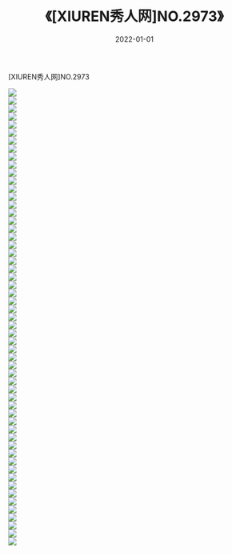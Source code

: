 ﻿---
layout: post
title:  《[XIUREN秀人网]NO.2973》
date:   2022-01-01
img: http://img.660000.xyz/Sharelink/秀人网/秀人网第03部分/[XIUREN秀人网]NO.2973/000.jpg
categories: [美女, 清纯, 唯美]
---

[XIUREN秀人网]NO.2973

 ![](http://img.660000.xyz/Sharelink/秀人网/秀人网第03部分/[XIUREN秀人网]NO.2973/001.jpg) <br>![](http://img.660000.xyz/Sharelink/秀人网/秀人网第03部分/[XIUREN秀人网]NO.2973/002.jpg) <br>![](http://img.660000.xyz/Sharelink/秀人网/秀人网第03部分/[XIUREN秀人网]NO.2973/003.jpg) <br>![](http://img.660000.xyz/Sharelink/秀人网/秀人网第03部分/[XIUREN秀人网]NO.2973/004.jpg) <br>![](http://img.660000.xyz/Sharelink/秀人网/秀人网第03部分/[XIUREN秀人网]NO.2973/005.jpg) <br>![](http://img.660000.xyz/Sharelink/秀人网/秀人网第03部分/[XIUREN秀人网]NO.2973/006.jpg) <br>![](http://img.660000.xyz/Sharelink/秀人网/秀人网第03部分/[XIUREN秀人网]NO.2973/007.jpg) <br>![](http://img.660000.xyz/Sharelink/秀人网/秀人网第03部分/[XIUREN秀人网]NO.2973/008.jpg) <br>![](http://img.660000.xyz/Sharelink/秀人网/秀人网第03部分/[XIUREN秀人网]NO.2973/009.jpg) <br>![](http://img.660000.xyz/Sharelink/秀人网/秀人网第03部分/[XIUREN秀人网]NO.2973/010.jpg) <br>![](http://img.660000.xyz/Sharelink/秀人网/秀人网第03部分/[XIUREN秀人网]NO.2973/011.jpg) <br>![](http://img.660000.xyz/Sharelink/秀人网/秀人网第03部分/[XIUREN秀人网]NO.2973/012.jpg) <br>![](http://img.660000.xyz/Sharelink/秀人网/秀人网第03部分/[XIUREN秀人网]NO.2973/013.jpg) <br>![](http://img.660000.xyz/Sharelink/秀人网/秀人网第03部分/[XIUREN秀人网]NO.2973/014.jpg) <br>![](http://img.660000.xyz/Sharelink/秀人网/秀人网第03部分/[XIUREN秀人网]NO.2973/015.jpg) <br>![](http://img.660000.xyz/Sharelink/秀人网/秀人网第03部分/[XIUREN秀人网]NO.2973/016.jpg) <br>![](http://img.660000.xyz/Sharelink/秀人网/秀人网第03部分/[XIUREN秀人网]NO.2973/017.jpg) <br>![](http://img.660000.xyz/Sharelink/秀人网/秀人网第03部分/[XIUREN秀人网]NO.2973/018.jpg) <br>![](http://img.660000.xyz/Sharelink/秀人网/秀人网第03部分/[XIUREN秀人网]NO.2973/019.jpg) <br>![](http://img.660000.xyz/Sharelink/秀人网/秀人网第03部分/[XIUREN秀人网]NO.2973/020.jpg) <br>![](http://img.660000.xyz/Sharelink/秀人网/秀人网第03部分/[XIUREN秀人网]NO.2973/021.jpg) <br>![](http://img.660000.xyz/Sharelink/秀人网/秀人网第03部分/[XIUREN秀人网]NO.2973/022.jpg) <br>![](http://img.660000.xyz/Sharelink/秀人网/秀人网第03部分/[XIUREN秀人网]NO.2973/023.jpg) <br>![](http://img.660000.xyz/Sharelink/秀人网/秀人网第03部分/[XIUREN秀人网]NO.2973/024.jpg) <br>![](http://img.660000.xyz/Sharelink/秀人网/秀人网第03部分/[XIUREN秀人网]NO.2973/025.jpg) <br>![](http://img.660000.xyz/Sharelink/秀人网/秀人网第03部分/[XIUREN秀人网]NO.2973/026.jpg) <br>![](http://img.660000.xyz/Sharelink/秀人网/秀人网第03部分/[XIUREN秀人网]NO.2973/027.jpg) <br>![](http://img.660000.xyz/Sharelink/秀人网/秀人网第03部分/[XIUREN秀人网]NO.2973/028.jpg) <br>![](http://img.660000.xyz/Sharelink/秀人网/秀人网第03部分/[XIUREN秀人网]NO.2973/029.jpg) <br>![](http://img.660000.xyz/Sharelink/秀人网/秀人网第03部分/[XIUREN秀人网]NO.2973/030.jpg) <br>![](http://img.660000.xyz/Sharelink/秀人网/秀人网第03部分/[XIUREN秀人网]NO.2973/031.jpg) <br>![](http://img.660000.xyz/Sharelink/秀人网/秀人网第03部分/[XIUREN秀人网]NO.2973/032.jpg) <br>![](http://img.660000.xyz/Sharelink/秀人网/秀人网第03部分/[XIUREN秀人网]NO.2973/033.jpg) <br>![](http://img.660000.xyz/Sharelink/秀人网/秀人网第03部分/[XIUREN秀人网]NO.2973/034.jpg) <br>![](http://img.660000.xyz/Sharelink/秀人网/秀人网第03部分/[XIUREN秀人网]NO.2973/035.jpg) <br>![](http://img.660000.xyz/Sharelink/秀人网/秀人网第03部分/[XIUREN秀人网]NO.2973/036.jpg) <br>![](http://img.660000.xyz/Sharelink/秀人网/秀人网第03部分/[XIUREN秀人网]NO.2973/037.jpg) <br>![](http://img.660000.xyz/Sharelink/秀人网/秀人网第03部分/[XIUREN秀人网]NO.2973/038.jpg) <br>![](http://img.660000.xyz/Sharelink/秀人网/秀人网第03部分/[XIUREN秀人网]NO.2973/039.jpg) <br>![](http://img.660000.xyz/Sharelink/秀人网/秀人网第03部分/[XIUREN秀人网]NO.2973/040.jpg) <br>![](http://img.660000.xyz/Sharelink/秀人网/秀人网第03部分/[XIUREN秀人网]NO.2973/041.jpg) <br>![](http://img.660000.xyz/Sharelink/秀人网/秀人网第03部分/[XIUREN秀人网]NO.2973/042.jpg) <br>![](http://img.660000.xyz/Sharelink/秀人网/秀人网第03部分/[XIUREN秀人网]NO.2973/043.jpg) <br>![](http://img.660000.xyz/Sharelink/秀人网/秀人网第03部分/[XIUREN秀人网]NO.2973/044.jpg) <br>![](http://img.660000.xyz/Sharelink/秀人网/秀人网第03部分/[XIUREN秀人网]NO.2973/045.jpg) <br>![](http://img.660000.xyz/Sharelink/秀人网/秀人网第03部分/[XIUREN秀人网]NO.2973/046.jpg) <br>![](http://img.660000.xyz/Sharelink/秀人网/秀人网第03部分/[XIUREN秀人网]NO.2973/047.jpg) <br>![](http://img.660000.xyz/Sharelink/秀人网/秀人网第03部分/[XIUREN秀人网]NO.2973/048.jpg) <br>![](http://img.660000.xyz/Sharelink/秀人网/秀人网第03部分/[XIUREN秀人网]NO.2973/049.jpg) <br>![](http://img.660000.xyz/Sharelink/秀人网/秀人网第03部分/[XIUREN秀人网]NO.2973/050.jpg) <br>![](http://img.660000.xyz/Sharelink/秀人网/秀人网第03部分/[XIUREN秀人网]NO.2973/051.jpg) <br>![](http://img.660000.xyz/Sharelink/秀人网/秀人网第03部分/[XIUREN秀人网]NO.2973/052.jpg) <br>![](http://img.660000.xyz/Sharelink/秀人网/秀人网第03部分/[XIUREN秀人网]NO.2973/053.jpg) <br>![](http://img.660000.xyz/Sharelink/秀人网/秀人网第03部分/[XIUREN秀人网]NO.2973/054.jpg) <br>![](http://img.660000.xyz/Sharelink/秀人网/秀人网第03部分/[XIUREN秀人网]NO.2973/055.jpg) <br>![](http://img.660000.xyz/Sharelink/秀人网/秀人网第03部分/[XIUREN秀人网]NO.2973/056.jpg) <br>![](http://img.660000.xyz/Sharelink/秀人网/秀人网第03部分/[XIUREN秀人网]NO.2973/057.jpg) <br>